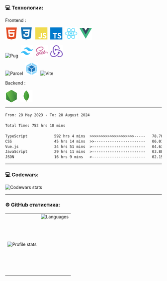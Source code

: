 
### 💻 Технологии:

Frontend :

<div>
  <img src="https://github.com/devicons/devicon/blob/master/icons/html5/html5-plain.svg" title="HTML" alt="HTML" width="40" height="40"/>&nbsp;
  <img src="https://github.com/devicons/devicon/blob/master/icons/css3/css3-plain.svg" title="CSS" alt="CSS" width="40" height="40"/>&nbsp;
  <img src="https://github.com/devicons/devicon/blob/master/icons/javascript/javascript-plain.svg" title="Javascript" alt="Javascript" width="40" height="40"/>&nbsp;
  <img src="https://github.com/devicons/devicon/blob/master/icons/typescript/typescript-plain.svg" title="Typescript" alt="Typescript" width="40" height="40"/>&nbsp;
  <img src="https://github.com/devicons/devicon/blob/master/icons/react/react-original.svg" title="React" alt="React" width="40" height="40"/>&nbsp;
  <img src="https://github.com/devicons/devicon/blob/master/icons/vuejs/vuejs-original.svg" title="Vue" alt="Vue" width="40" height="40"/>&nbsp;

  <img src="https://cdn.rawgit.com/pugjs/pug-logo/eec436cee8fd9d1726d7839cbe99d1f694692c0c/SVG/pug-final-logo-_-colour-128.svg" title="Pug" alt="Pug" width="40" height="40"/>&nbsp;
  <img src="https://github.com/devicons/devicon/blob/master/icons/tailwindcss/tailwindcss-original.svg" title="Tailwindcss" alt="Tailwindcss" width="40" height="40"/>&nbsp;
  <img src="https://github.com/devicons/devicon/blob/master/icons/sass/sass-original.svg" title="Scss/sass" alt="Scss/sass" width="40" height="40"/>&nbsp;
  <img src="https://github.com/devicons/devicon/blob/master/icons/redux/redux-original.svg" title="Redux / Redux toolkit" alt="Redux / Redux toolkit" width="40" height="40"/>&nbsp;
  
  <img src="https://parceljs.org/assets/og.png" title="Parcel" alt="Parcel" width="40" height="40"/>&nbsp;
  <img src="https://github.com/devicons/devicon/blob/master/icons/webpack/webpack-original.svg" title="Webpack" alt="Webpack" height="40"/>&nbsp;
 <img src="https://vitejs.dev/logo.svg" title="Vite" alt="Vite" width="40" height="40"/>&nbsp;
</div>

<div>
  <p>Backend : </p>
  <img src="https://github.com/devicons/devicon/blob/master/icons/nodejs/nodejs-original.svg" title="NodeJS" alt="NodeJS" width="40" height="40"/>&nbsp;
  <img src="https://github.com/devicons/devicon/blob/master/icons/mongodb/mongodb-original.svg" title="MongoDB" alt="MongoDB" width="40" height="40"/>&nbsp;
</div>

---
<!--START_SECTION:waka-->

```txt
From: 28 May 2023 - To: 28 August 2024

Total Time: 752 hrs 18 mins

TypeScript            592 hrs 4 mins  >>>>>>>>>>>>>>>>>>>>-----   78.70 %
CSS                   45 hrs 14 mins  >>-----------------------   06.01 %
Vue.js                34 hrs 51 mins  >------------------------   04.63 %
JavaScript            29 hrs 11 mins  >------------------------   03.88 %
JSON                  16 hrs 9 mins   >------------------------   02.15 %
```

<!--END_SECTION:waka-->
---

### 💻 Codewars:

![Codewars stats](https://www.codewars.com/users/Hym1ack/badges/large)

---

### ⚙️ GitHub статистика:

<table>
  <tr>
    <td>
      <img align="left" src="https://github-readme-stats.vercel.app/api?username=hym1ack&show_icons=true&theme=monokai" alt="Profile stats" />
    </td>
    <td>
      <img height="195px" align="right" alt="Languages" src="https://github-readme-stats-sigma-five.vercel.app/api/top-langs/?username=Hym1ack&layout=compact&theme=monokai&hide=css" />
    </td>
  </tr>
</table>
